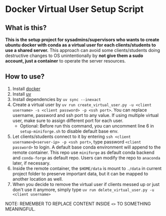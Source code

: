 # Docker Virtual User Setup Script

## What is this?

**This is the setup project for sysadmins/supervisors who wants to create ubuntu docker with conda as a virtual user for each clients/students to use a shared server.** This approach can avoid some clients/students doing destructive changes to OS unintentionally by **not give them a sudo account, just a container** to operate the server resources.

## How to use?

1. Install [docker](https://docs.docker.com/engine/install/)
2. Install [uv](https://docs.astral.sh/uv/getting-started/installation/)
3. Install dependencies by `uv sync --inexact`
4. Create a virtual user by `uv run create_virtual_user.py -u <client username> -s <client password> -p <ssh port>`. You can replace username, password and ssh port to any value. If using multiple virtual user, make sure to assign different port for each user.
   - Optional: Before run this command, you can uncomment line 6 in `setup-miniforge.sh` to disable default base env.
5. Let clients/students connect to it by entering `ssh <client username>@<server-ip> -p <ssh port>`, type password `<client password>` to login. A default base conda environment will append to the remote container. This repo use `miniforge` as default conda backend and `conda-forge` as default repo. Users can modify the repo to `anaconda` later, if necessary.
6. Inside the remote container, the `$HOME/data` is mount to `./data` in current project folder to preserve important data, but it can be mapped to another location as well.
7. When you decide to remove the virtual user if clients messed up or just don't use it anymore, simply type `uv run delete_virtual_user.py -u <client username>`

NOTE: REMEMBER TO REPLACE CONTENT INSIDE `<>` TO SOMETHING MEANINGFUL.
